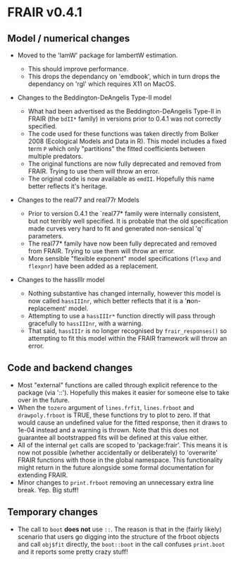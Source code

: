 # FRAIR v0.4.1

## Model / numerical changes
- Moved to the 'lamW' package for lambertW estimation. 
	- This should improve performance.  
	- This drops the dependancy on 'emdbook', which in turn drops the dependancy on 'rgl' which requires X11 on MacOS.  

- Changes to the Beddington-DeAngelis Type-II model 
	- What had been advertised as the Beddington-DeAngelis Type-II in FRAIR (the `bdII*` family) in versions prior to 0.4.1 was not correctly specified. 
	- The code used for these functions was taken directly from Bolker 2008 (Ecological Models and Data in R). This model includes a fixed term `P` which only "partitions" the fitted coefficients between multiple predators.
	- The original functions are now fully deprecated and removed from FRAIR. Trying to use them will throw an error. 
	- The original code is now available as `emdII`. Hopefully this name better reflects it's heritage. 

- Changes to the real77 and real77r Models
    - Prior to version 0.4.1 the `real77* family were internally consistent, but not terribly well specified. It is probable that the old specification made curves very hard to fit and generated non-sensical 'q' parameters. 
    - The real77* family have now been fully deprecated and removed from FRAIR. Trying to use them will throw an error.  
    - More sensible "flexible exponent" model specifications (`flexp` and `flexpnr`) have been added as a replacement. 

- Changes to the hassIIIr model
    - Nothing substantive has changed internally, however this model is now called `hassIIInr`, which better reflects that it is a '**n**on-**r**eplacement' model.  
    - Attempting to use a `hassIIIr*` function directly will pass through gracefully to `hassIIInr`, with a warning.
    - That said, `hassIIIr` is no longer recognised by `frair_responses()` so attempting to fit this model within the FRAIR framework will throw an error.  
	
## Code and backend changes
- Most "external" functions are called through explicit reference to the package (via '::'). Hopefully this makes it easier for someone else to take over in the future.  
- When the `tozero` argument of `lines.frfit`, `lines.frboot` and `drawpoly.frboot` is TRUE, these functions try to plot to zero. If that would cause an undefined value for the fitted response, then it draws to 1e-04 instead and a warning is thrown. Note that this does not guarantee all bootstrapped fits will be defined at this value either. 
- All of the internal `get` calls are scoped to 'package:frair'. This means it is now not possible (whether accidentally or deliberately) to 'overwrite' FRAIR functions with those in the global namespace. This functionality might return in the future alongside some formal documentation for extending FRAIR. 
- Minor changes to `print.frboot` removing an unnecessary extra line break. Yep. Big stuff! 

## Temporary changes
- The call to `boot` **does not** use `::`.  The reason is that in the (fairly likely) scenario that users go digging into the structure of the frboot objects and call `obj$fit` directly, the `boot::boot` in the call confuses `print.boot` and it reports some pretty crazy stuff! 